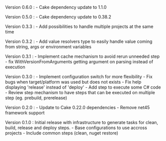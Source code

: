 Version 0.6.0 :
    - Cake dependency update to 1.1.0

Version 0.5.0 : 
    - Cake dependency update to 0.38.2

Version 0.3.3 : 
    - Add possibilities to handle multiple projects at the same time

Version 0.3.2 :
    - Add value resolvers type to easily handle value coming from string, args or environment variables

Version 0.3.1 : 
    - Implement cache mechanism to avoid rerun unneeded step
    - fix WithVersionFromArguments getting argument on parsing instead of execution

Version 0.3.0 :
    - Implement configuration switch for more flexibility
    - Fix bugs when target/platform was used but does not exists
    - Fix help displaying 'release' instead of 'deploy'
    - Add step to execute some C# code
    - Review step mechanism to have steps that can be executed on multiple step (eg. prebuild, prerelease)

Version 0.2.0 : 
    - Update to Cake 0.22.0 dependencies
    - Remove net45 framework support

Version 0.1.0 : Initial release with infrastructure to generate tasks for clean, build, release and deploy steps.
    - Base configurations to use accross projects
    - Include common steps (clean, nuget restore)